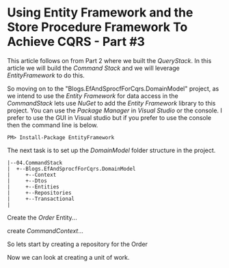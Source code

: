 # Using Entity Framework and the Store Procedure Framework To Achieve CQRS - Part #3
This article follows on from Part 2 where we built the *QueryStack*. In this article we will build the *Command Stack* and we will leverage *EntityFramework* to do this.

So moving on to the "Blogs.EfAndSprocfForCqrs.DomainModel" project, as we intend to use the *Entity Framework* for data access in the *CommandStack* lets use *NuGet* to add the *Entity Framework* library to this project. You can use the *Package Manager* in *Visual Studio* or the console. I prefer to use the GUI in Visual studio but if you prefer to use the console then the command line is  below.

    PM> Install-Package EntityFramework
    
The next task is to set up the *DomainModel* folder structure in the project.

    |--04.CommandStack
    |  +--Blogs.EfAndSprocfForCqrs.DomainModel
    |     +--Context
    |     +--Dtos
    |     +--Entities
    |     +--Repositories
    |     +--Transactional
    |

Create the *Order* Entity...


create *CommandContext*...

    
So lets start by creating a repository for the Order



Now we can look at creating a unit of work.



